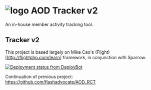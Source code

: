 # ![logo](http://aodwebhost.site.nfoservers.com/tracker/assets/images/icons/small/tracker.png) AOD Tracker v2
An in-house member activity tracking tool.

## Tracker v2
This project is based largely on Mike Cao's (Flight)[http://flightphp.com/learn] framework, in conjunction with Sparrow. 

<a href="http://deploybot.com"><img src="https://aod.deploybot.com/badge/23779030021075/59044.svg" alt="Deployment status from DeployBot"></a>

Continuation of previous project: https://github.com/flashadvocate/AOD_RCT
